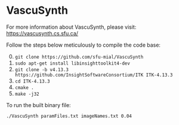 # VascuSynth

For more information about VascuSynth, please visit: https://vascusynth.cs.sfu.ca/

Follow the steps below meticulously to compile the code base:

0. `git clone https://github.com/sfu-mial/VascuSynth`
1. `sudo apt-get install libinsighttoolkit4-dev`
2. `git clone -b v4.13.3 https://github.com/InsightSoftwareConsortium/ITK ITK-4.13.3`
3. `cd ITK-4.13.3`
4. `cmake .`
5. `make -j32`

To run the built binary file:

`./VascuSynth paramFiles.txt imageNames.txt 0.04`
